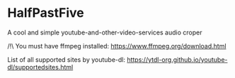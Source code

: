 # HalfPastFive
A cool and simple youtube-and-other-video-services audio croper


/!\ You must have ffmpeg installed: https://www.ffmpeg.org/download.html

List of all supported sites by youtube-dl: https://ytdl-org.github.io/youtube-dl/supportedsites.html
